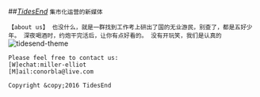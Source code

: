 ##[*TidesEnd*](http://tidesend.me "tidesend")
`集市化运营的新媒体` 

`【about us】 也没什么，就是一群找到工作考上研出了国的无业游民，别查了，都是五好少年。 深夜喝酒时，约炮干完活后，让你有点好看的。 没有开玩笑，我们是认真的`
![tidesend-theme](http://7xo1bm.com1.z0.glb.clouddn.com/tidesend-theme-1.png)























    
    Please feel free to contact us:
    [W]echat:miller-elliot
    [M]ail:conorbla@live.com
    
    Copyright &copy;2016 TidesEnd
